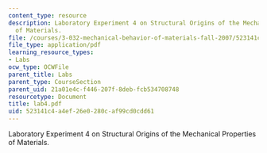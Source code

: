 ```yaml
---
content_type: resource
description: Laboratory Experiment 4 on Structural Origins of the Mechanical Properties
  of Materials.
file: /courses/3-032-mechanical-behavior-of-materials-fall-2007/523141c4a4ef26e0280caf99cd0cdd61_lab4.pdf
file_type: application/pdf
learning_resource_types:
- Labs
ocw_type: OCWFile
parent_title: Labs
parent_type: CourseSection
parent_uid: 21a01e4c-f446-207f-8deb-fcb534708748
resourcetype: Document
title: lab4.pdf
uid: 523141c4-a4ef-26e0-280c-af99cd0cdd61
---
```

Laboratory Experiment 4 on Structural Origins of the Mechanical Properties of Materials.

